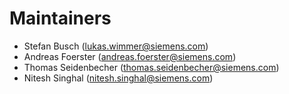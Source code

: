 <!--- 
    SPDX-FileCopyrightText: 2022 Siemens AG
    SPDX-License-Identifier: MIT 
-->

# Maintainers

- Stefan Busch (lukas.wimmer@siemens.com)
- Andreas Foerster (andreas.foerster@siemens.com)
- Thomas Seidenbecher (thomas.seidenbecher@siemens.com)
- Nitesh Singhal (nitesh.singhal@siemens.com)
